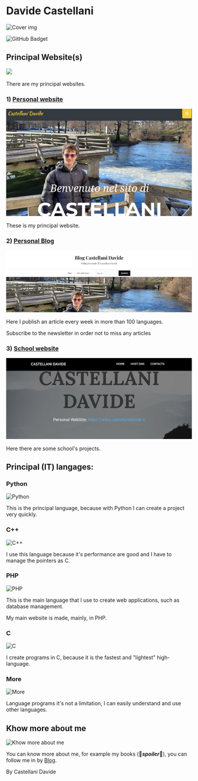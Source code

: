 # Davide Castellani

![Cover img](http://www.castellanidavide.it/assets/img/main-covers/main.jpg) 

![GitHub Badget](https://github-readme-stats.vercel.app/api?username=DavideC03&theme=blue-green)

## Principal Website(s)
![](http://www.castellanidavide.it/assets/img/card-covers/internet.png)

There are my principal websites. 

### 1) [Personal website](www.castellanidavide.it)
![Demo personal website](https://raw.githubusercontent.com/DavideC03/DavideC03/master/Screenshot_2020-08-20-10-10-51.png) 

These is my principal website. 

### 2) [Personal Blog](www.castellanidavide.it/blog) 
![Demo blog](https://raw.githubusercontent.com/DavideC03/DavideC03/master/BlogCastellaniDavide.png) 

Here I publish an article every week in more than 100 languages. 

Subscribe to the newsletter in order not to miss any articles

### 3) [School website](https://castellanidavide.surge.sh)
![School website](https://raw.githubusercontent.com/DavideC03/DavideC03/master/Screenshot_2020-08-20-10-24-59.png)

Here there are some school's projects. 

## Principal (IT) langages:

### Python
![Python](https://www.python.org/static/community_logos/python-logo-master-v3-TM-flattened.png)

This is the principal language, because with Python I can create a project very quickly. 

### C++
![C++](https://upload.wikimedia.org/wikipedia/commons/thumb/1/18/ISO_C%2B%2B_Logo.svg/306px-ISO_C%2B%2B_Logo.svg.png)

I use this language because it's performance are good and I have to manage the pointers as C. 

### PHP
![PHP](https://www.php.net//images/logos/new-php-logo.svg)

This is the main language that I use to create web applications, such as database management. 

My main website is made, mainly, in PHP. 

### C
![C](https://cdn.iconscout.com/icon/free/png-512/c-programming-569564.png)

I create programs in C, because it is the fastest and "lightest" high-language. 

### More
![More](https://www.castellanidavide.it/blog/wp-content/uploads/2020/07/pexels-photo-169573.jpeg)

Language programs it's not a limitation, I can easily understand and use other languages. 

## Khow more about me
![Khow more about me](https://www.castellanidavide.it/blog/wp-content/uploads/2020/07/wp-1595458617722.jpg)

You can know more about me, for example my books (🤫***spoiler***🤫), you can follow me in by [Blog](www.castellanidavide.it/blog). 



By Castellani Davide 

<!--
**DavideC03/DavideC03** is a ✨ _special_ ✨ repository because its `README.md` (this file) appears on your GitHub profile.

Here are some ideas to get you started:

- 🔭 I’m currently working on ...
- 🌱 I’m currently learning ...
- 👯 I’m looking to collaborate on ...
- 🤔 I’m looking for help with ...
- 💬 Ask me about ...
- 📫 How to reach me: ...
- 😄 Pronouns: ...
- ⚡ Fun fact: ...
-->
